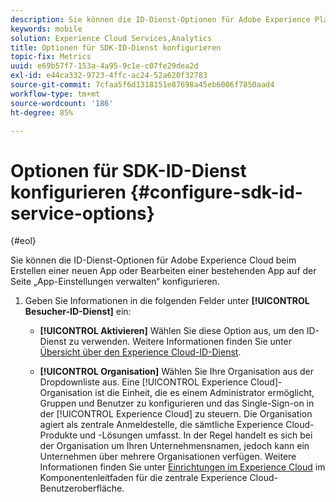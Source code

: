 ```yaml
---
description: Sie können die ID-Dienst-Optionen für Adobe Experience Platform beim Erstellen einer neuen App oder Bearbeiten einer bestehenden App auf der Seite „App-Einstellungen verwalten“ konfigurieren.
keywords: mobile
solution: Experience Cloud Services,Analytics
title: Optionen für SDK-ID-Dienst konfigurieren
topic-fix: Metrics
uuid: e69b57f7-153a-4a95-9c1e-c07fe29dea2d
exl-id: e44ca332-9723-4ffc-ac24-52a620f32783
source-git-commit: 7cfaa5f6d1318151e87698a45eb6006f7850aad4
workflow-type: tm+mt
source-wordcount: '186'
ht-degree: 85%

---
```


# Optionen für SDK-ID-Dienst konfigurieren {#configure-sdk-id-service-options}

{#eol}

Sie können die ID-Dienst-Optionen für Adobe Experience Cloud beim Erstellen einer neuen App oder Bearbeiten einer bestehenden App auf der Seite „App-Einstellungen verwalten“ konfigurieren.

1. Geben Sie Informationen in die folgenden Felder unter **[!UICONTROL Besucher-ID-Dienst]** ein:

   * **[!UICONTROL Aktivieren]**
Wählen Sie diese Option aus, um den ID-Dienst zu verwenden. Weitere Informationen finden Sie unter [Übersicht über den Experience Cloud-ID-Dienst](https://experienceleague.adobe.com/docs/id-service/using/intro/overview.html?lang=de).

   * **[!UICONTROL Organisation]**
Wählen Sie Ihre Organisation aus der Dropdownliste aus.
Eine [!UICONTROL Experience Cloud]-Organisation ist die Einheit, die es einem Administrator ermöglicht, Gruppen und Benutzer zu konfigurieren und das Single-Sign-on in der [!UICONTROL Experience Cloud] zu steuern. Die Organisation agiert als zentrale Anmeldestelle, die sämtliche Experience Cloud-Produkte und -Lösungen umfasst. In der Regel handelt es sich bei der Organisation um Ihren Unternehmensnamen, jedoch kann ein Unternehmen über mehrere Organisationen verfügen. Weitere Informationen finden Sie unter [Einrichtungen im Experience Cloud](https://experienceleague.adobe.com/docs/core-services/interface/administration/organizations.html?lang=de) im Komponentenleitfaden für die zentrale Experience Cloud-Benutzeroberfläche.
